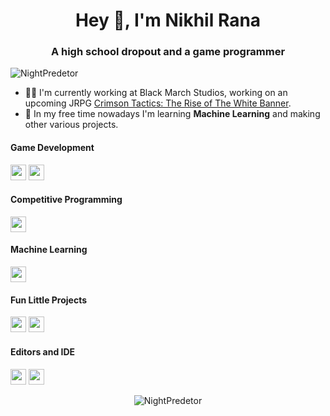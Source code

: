 <h1 align="center">Hey 👋, I'm Nikhil Rana</h1>
<h3 align="center">A high school dropout and a game programmer</h3>
<p align="left"> <img src="https://komarev.com/ghpvc/?username=NightPredetor" alt="NightPredetor" /></p>


- 👩‍💻 I'm currently working at Black March Studios, working on an upcoming JRPG <a href="https://store.steampowered.com/app/1480810/Crimson_Tactics_The_Rise_of_The_White_Banner/">Crimson Tactics: The Rise of The White Banner</a>.
- 🌱 In my free time nowadays I'm learning **Machine Learning** and making other various projects.

<h4>Game Development</h4>
<p align="left">
<img src="https://img.shields.io/badge/c%23-%23239120.svg?style=for-the-badge&logo=c-sharp&logoColor=white" height="25"/>
<img src="https://img.shields.io/badge/unity-%23000000.svg?style=for-the-badge&logo=unity&logoColor=white" height="25"/>
</p>

<h4>Competitive Programming</h4>
<p align="left">
<img src="https://img.shields.io/badge/c++-%2300599C.svg?style=for-the-badge&logo=c%2B%2B&logoColor=white" height="25"/>
</p>

<h4>Machine Learning</h4>
<p align="left">
<img src="![Python](https://img.shields.io/badge/python-3670A0?style=for-the-badge&logo=python&logoColor=ffdd54)" height="25"/>
</p>

<h4>Fun Little Projects</h4>
<p align="left">
<img src="https://img.shields.io/badge/javascript-F7DF1E.svg?&style=for-the-badge&logo=javascript&logoColor=white" height="25"/>
<img src="https://img.shields.io/badge/p5.js-ED225D?style=for-the-badge&logo=p5.js&logoColor=FFFFFF" height="25"/>
</p>
 
<h4>Editors and IDE</h4>
<p align="left">
<img src="https://img.shields.io/badge/Visual%20Studio%20Code-0078d7.svg?style=for-the-badge&logo=visual-studio-code&logoColor=white" height="25"/>
<img src="https://img.shields.io/badge/Visual%20Studio-5C2D91.svg?style=for-the-badge&logo=visual-studio&logoColor=white" height="25"/>
</p>
 
 <p align="center"> 
 <img src="https://github-readme-stats.vercel.app/api?username=NightPredetor&show_icons=true&hide=contribs" alt="NightPredetor" /> 
 </p>

<!-- ![Visitor Count](https://profile-counter.glitch.me/devded/count.svg) -->
